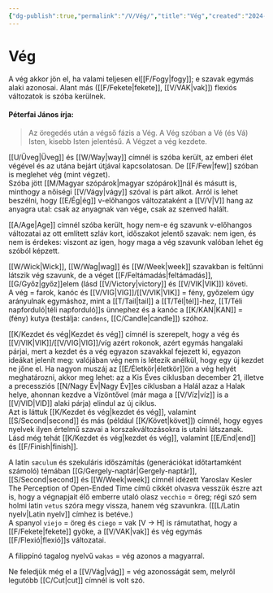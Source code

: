```yaml
---
{"dg-publish":true,"permalink":"/V/Vég/","title":"Vég","created":"2024-10-25T15:04","updated":"2025-08-31T01:56"}
---
```



# Vég

A vég akkor jön el, ha valami teljesen el[[F/Fogy\|fogy]]; e szavak egymás alaki azonosai. Alant más ([[F/Fekete\|fekete]], [[V/VAK\|vak]]) flexiós változatok is szóba kerülnek.  

#### Péterfai János írja:

> Az öregedés után a végső fázis a Vég. A Vég szóban a Vé (és Vá) Isten, kisebb Isten jelentésű. A Végzet a vég kezdete.  

[[U/Üveg\|Üveg]] és [[W/Way\|way]] címnél is szóba került, az emberi élet végével és az utána bejárt útjával kapcsolatosan. De [[F/Few\|few]] szóban is meglehet vég (mint végzet).  
Szóba jött [[M/Magyar szópárok\|magyar szópárok]]nál és másutt is, minthogy a nőiségi [[V/Vágy\|vágy]] szóval is párt alkot. Arról is lehet beszélni, hogy [[E/Ég\|ég]] v-előhangos változataként a [[V/V\|V]] hang az anyagra utal: csak az anyagnak van vége, csak az szenved halált.  

[[A/Age\|Age]] címnél szóba került, hogy nem-e ég szavunk v-előhangos változatai az ott említett szláv kort, időszakot jelentő szavak: nem igen, és nem is érdekes: viszont az igen, hogy maga a vég szavunk valóban lehet ég szóból képzett.

[[W/Wick\|Wick]], [[W/Wag\|wag]] és [[W/Week\|week]] szavakban is feltűnni látszik vég szavunk, de a véget [[F/Feltámadás\|feltámadás]], [[G/Győz\|győz]]elem (lásd [[V/Victory\|victory]] és [[V/VIK\|VIK]]) követi.  
A vég = farok, kanóc és [[V/VIG\|VIG]]/[[V/VIK\|VIK]] = fény, győzelem úgy arányulnak egymáshoz, mint a [[T/Tail\|tail]] a [[T/Tél\|tél]]-hez, [[T/Téli napforduló\|téli napforduló]]s ünnephez és a kanóc a [[K/KAN\|KAN]] = (fény) kutya (testálja: `candens`, [[C/Candle\|candle]]) szóhoz.  

[[K/Kezdet és vég\|Kezdet és vég]] címnél is szerepelt, hogy a vég és [[V/VIK\|VIK]]/[[V/VIG\|VIG]]/víg azért rokonok, azért egymás hangalaki párjai, mert a kezdet és a vég egyazon szavakkal fejezett ki, egyazon ideákat jelenít meg: valójában vég nem is létezik anélkül, hogy egy új kezdet ne jőne el. Ha nagyon muszáj az [[E/Életkör\|életkör]]ön a vég helyét meghatározni, akkor meg lehet: az a Kis Éves ciklusban december 21, illetve a precessziós [[N/Nagy Év\|Nagy Év]]es ciklusban a Halál azaz a Halak helye, ahonnan kezdve a Vízöntővel (már maga a [[V/Víz\|víz]] is a [[V/VID\|VID]] alaki párja) elindul az új ciklus.  
Azt is láttuk [[K/Kezdet és vég\|kezdet és vég]], valamint [[S/Second\|second]] és más (például [[K/Követ\|követ]]) címnél, hogy egyes nyelvek ilyen értelmű szavai a korszakváltozásokra is utalni látszanak.  
Lásd még tehát [[K/Kezdet és vég\|kezdet és vég]], valamint [[E/End\|end]] és [[F/Finish\|finish]].  

A latin `sæculum` és szekuláris időszámítás (generációkat időtartamként számoló) témában [[G/Gergely-naptár\|Gergely-naptár]], [[S/Second\|second]] és [[W/Week\|week]] címnél idézett Yaroslav Kesler The Perception of Open-Ended Time című cikkét olvasva vesszük észre azt is, hogy a végnapjait élő emberre utaló olasz `vecchio` = öreg; régi szó sem holmi latin `vetus` szóra megy vissza, hanem vég szavunkra. ([[L/Latin nyelv\|Latin nyelv]] címhez is betéve.)  
A spanyol `viejo` = öreg és `ciego` = vak \[V -> H\] is rámutathat, hogy a [[F/Fekete\|fekete]] gyöke, a [[V/VAK\|vak]] és vég egymás [[F/Flexió\|flexió]]s változatai.  

A filippínó tagalog nyelvű `wakas` = vég azonos a magyarral.  

Ne feledjük még el a [[V/Vág\|vág]] = vég azonosságát sem, melyről legutóbb [[C/Cut\|cut]] címnél is volt szó.  